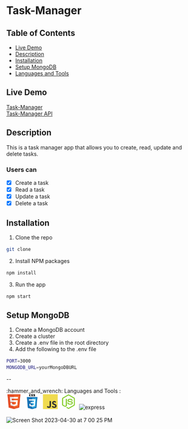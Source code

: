 # Task-Manager

## Table of Contents
- [Live Demo](#live-demo)
- [Description](#description)
- [Installation](#installation)
- [Setup MongoDB](#setup-mongodb)
- [Languages and Tools](#languages-and-tools)

## Live Demo
[Task-Manager](https://task-manager-l5n9.onrender.com/)
<br />
[Task-Manager API](https://task-manager-l5n9.onrender.com/api/v1/tasks)


## Description
This is a task manager app that allows you to create, read, update and delete tasks.

### Users can
- [x] Create a task
- [x] Read a task
- [x] Update a task
- [x] Delete a task

## Installation
1. Clone the repo
```sh
git clone
```
2. Install NPM packages
```sh
npm install
```
3. Run the app
```sh
npm start
```

## Setup MongoDB
1. Create a MongoDB account
2. Create a cluster
3. Create a .env file in the root directory
4. Add the following to the .env file
```sh
PORT=3000
MONGODB_URL=yourMongoDBURL
```



--

<div>
:hammer_and_wrench: Languages and Tools : <br />
<img src="https://github.com/devicons/devicon/blob/master/icons/html5/html5-original.svg"width="40" height="40"/>&nbsp;
<img src="https://github.com/devicons/devicon/blob/master/icons/css3/css3-original-wordmark.svg"width="40" height="40"/>&nbsp;
<img src="https://github.com/devicons/devicon/blob/master/icons/javascript/javascript-original.svg"width="40" height="40"/>&nbsp;
<img src="https://github.com/devicons/devicon/blob/master/icons/nodejs/nodejs-original.svg"width="40" height="40"/>&nbsp;
<img src="https://ih1.redbubble.net/image.438908244.6144/st,small,507x507-pad,600x600,f8f8f8.u2.jpg" alt="express" width="40" height="40"/>&nbsp;
</div> <br />

<img width="1378" alt="Screen Shot 2023-04-30 at 7 00 25 PM" src="https://user-images.githubusercontent.com/53094729/235390701-130e7478-cd4e-44fa-a527-037f15141eaf.png">
